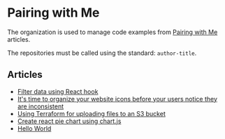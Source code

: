 # Pairing with Me

The organization is used to manage code examples from [Pairing with Me](https://pairingwith.me) articles.

The repositories must be called using the standard: `author-title`.

## Articles
* [Filter data using React hook](https://pairingwith.me/david/articles/2024/02/26/filter-data-using-react-hook)
* [It's time to organize your website icons before your users notice they are inconsistent](https://pairingwith.me/david/articles/2024/02/12/it-s-time-to-organize-your-website-icons-before-your-users-notice-they-are-inconsistent)
* [Using Terraform for uploading files to an S3 bucket](https://pairingwith.me/david/articles/2024/01/29/using-terraform-for-uploading-files-to-an-s3-bucket)
* [Create react pie chart using chart.js](https://pairingwith.me/david/articles/2024/01/15/create-react-pie-chart-using-chart-js)
* [Hello World](https://pairingwith.me/david/articles/2023/01/01/hello-world)
